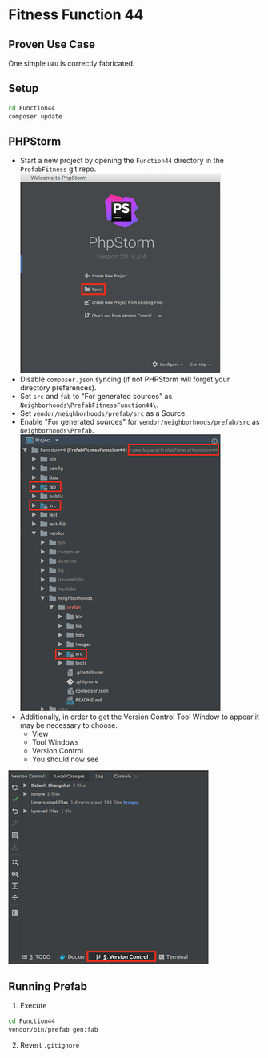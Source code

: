 # Fitness Function 44

## Proven Use Case
One simple `DAO` is correctly fabricated.

## Setup
```bash
cd Function44
composer update
```

## PHPStorm
* Start a new project by opening the `Function44` directory in the `PrefabFitness` git repo.
![Start New Project View](README/images/phpstorm-start-new-project-view.png)
* Disable `composer.json` syncing (if not PHPStorm will forget your directory preferences).
* Set `src` and `fab` to "For generated sources" as `Neighborhoods\PrefabFitnessFunction44\`.
* Set `vendor/neighborhoods/prefab/src` as a Source.
* Enable "For generated sources" for `vendor/neighborhoods/prefab/src` as `Neighborhoods\Prefab`.
![PHPStorm Project View](README/images/phpstorm-project-view.png)
* Additionally, in order to get the Version Control Tool Window to appear it may be necessary to choose.
    * View
    * Tool Windows
    * Version Control
    * You should now see
    
![PHPStorm Project View](README/images/phpstorm-version-control-tool-window-view.png)

## Running Prefab
1. Execute
```bash
cd Function44
vendor/bin/prefab gen:fab
```
2. Revert `.gitignore`
